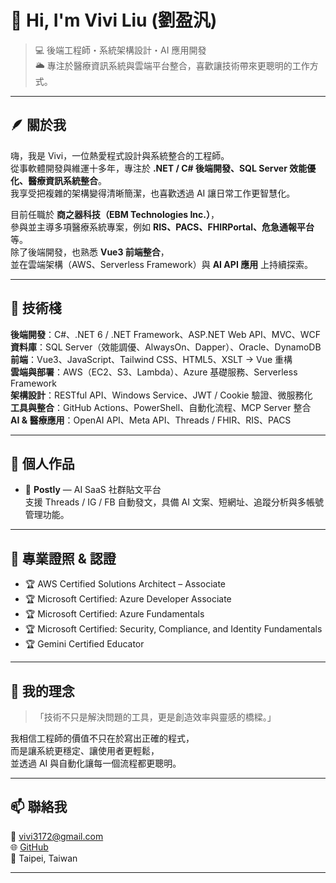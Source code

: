 # 👋 Hi, I'm Vivi Liu (劉盈汎)

> 💻 後端工程師・系統架構設計・AI 應用開發  
> 🌥 專注於醫療資訊系統與雲端平台整合，喜歡讓技術帶來更聰明的工作方式。

---

## 🪶 關於我

嗨，我是 Vivi，一位熱愛程式設計與系統整合的工程師。  
從事軟體開發與維運十多年，專注於 **.NET / C# 後端開發、SQL Server 效能優化、醫療資訊系統整合**。  
我享受把複雜的架構變得清晰簡潔，也喜歡透過 AI 讓日常工作更智慧化。

目前任職於 **商之器科技（EBM Technologies Inc.）**，  
參與並主導多項醫療系統專案，例如 **RIS、PACS、FHIRPortal、危急通報平台** 等。  
除了後端開發，也熟悉 **Vue3 前端整合**，  
並在雲端架構（AWS、Serverless Framework）與 **AI API 應用** 上持續探索。

---

## 🧠 技術棧

**後端開發**：C#、.NET 6 / .NET Framework、ASP.NET Web API、MVC、WCF  
**資料庫**：SQL Server（效能調優、AlwaysOn、Dapper）、Oracle、DynamoDB  
**前端**：Vue3、JavaScript、Tailwind CSS、HTML5、XSLT → Vue 重構  
**雲端與部署**：AWS（EC2、S3、Lambda）、Azure 基礎服務、Serverless Framework  
**架構設計**：RESTful API、Windows Service、JWT / Cookie 驗證、微服務化  
**工具與整合**：GitHub Actions、PowerShell、自動化流程、MCP Server 整合  
**AI & 醫療應用**：OpenAI API、Meta API、Threads / FHIR、RIS、PACS

---

## 🚀 個人作品

- 🧩 **Postly** — AI SaaS 社群貼文平台  
  支援 Threads / IG / FB 自動發文，具備 AI 文案、短網址、追蹤分析與多帳號管理功能。   

---


## 📜 專業證照 & 認證

- 🏆 AWS Certified Solutions Architect – Associate  
- 🏆 Microsoft Certified: Azure Developer Associate  
- 🏆 Microsoft Certified: Azure Fundamentals  
- 🏆 Microsoft Certified: Security, Compliance, and Identity Fundamentals  
- 🏆 Gemini Certified Educator  

---

## 🌈 我的理念

> 「技術不只是解決問題的工具，更是創造效率與靈感的橋樑。」

我相信工程師的價值不只在於寫出正確的程式，  
而是讓系統更穩定、讓使用者更輕鬆，  
並透過 AI 與自動化讓每一個流程都更聰明。

---

## 📫 聯絡我

📧 vivi3172@gmail.com  
🌐 [GitHub](https://github.com/vivi3172)  
📍 Taipei, Taiwan

---
